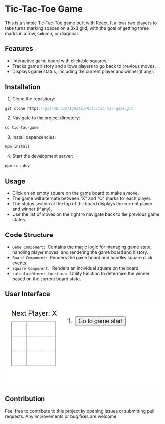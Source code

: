 # Tic-Tac-Toe Game
This is a simple Tic-Tac-Toe game built with React. It allows two players to take turns marking spaces on a 3x3 grid, with the goal of getting three marks in a row, column, or diagonal.

## Features
- Interactive game board with clickable squares.
- Tracks game history and allows players to go back to previous moves.
- Displays game status, including the current player and winner(if any).

## Installation
1. Clone the repository:
```js
git clone https://github.com/IgnatiusRitu/tic-tac-game.git
```
2. Navigate to the project directory:
```js
cd tic-tac-game
```
3. Install dependencies:
```js
npm install
```
4. Start the development server:
```js
npm run dev
```

## Usage
- Click on an empty square on the game board to make a move.
- The game will alternate between "X" and "O" marks for each player.
- The status section at the top of the board displays the current player and winner (if any).
- Use the list of moves on the right to navigate back to the previous game states.

## Code Structure
- `Game Component: `Contains the magic logic for managing game state, handling player moves, and rendering the game board and history.
- `Board Component: `Renders the game board and handles square click events.
- `Square Component: `Renders an individual square on the board.
- `calculateWinner function: `Utility function to determine the winner based on the current board state.

## User Interface
![Tic-Tac-Toe Interface](./image.png)

## Contribution 
Feel free to contribute to this project by opening issues or submitting pull requests. Any improvements or bug fixes are welcome!